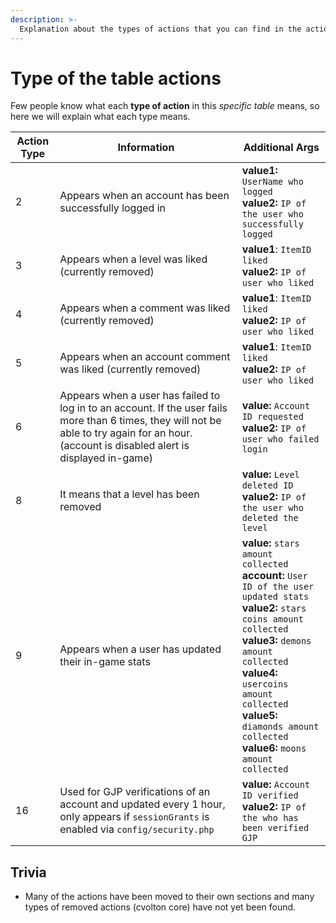```yaml
---
description: >-
  Explanation about the types of actions that you can find in the actions table in PHPMyAdmin
---
```


# Type of the table actions

Few people know what each **type of action** in this _specific table_ means, so here we will explain what each type means.

| Action Type | Information | Additional Args |
| ----------- | ----------- | --------------- |
| 2 | Appears when an account has been successfully logged in | **value1:** `UserName who logged`<br>**value2:** `IP of the user who successfully logged` |
| 3 | Appears when a level was liked (currently removed) | **value1**: `ItemID liked`<br>**value2:** `IP of user who liked`  |
| 4 | Appears when a comment was liked (currently removed) | **value1**: `ItemID liked`<br>**value2:** `IP of user who liked`  |
| 5 | Appears when an account comment was liked (currently removed) | **value1**: `ItemID liked`<br>**value2:** `IP of user who liked`  |
| 6 | Appears when a user has failed to log in to an account. If the user fails more than 6 times, they will not be able to try again for an hour. (account is disabled alert is displayed in-game) | **value:** `Account ID requested`<br>**value2:** `IP of user who failed login` |
| 8 | It means that a level has been removed | **value:** `Level deleted ID`<br>**value2:** `IP of the user who deleted the level` |
| 9 | Appears when a user has updated their in-game stats | **value:** `stars amount collected`<br>**account:** `User ID of the user updated stats`<br>**value2:** `stars coins amount collected`<br>**value3:** `demons amount collected`<br>**value4:** `usercoins amount collected`<br>**value5:** `diamonds amount collected`<br>**value6:** `moons amount collected` |
| 16 |  Used for GJP verifications of an account and updated every 1 hour, only appears if `sessionGrants` is enabled via `config/security.php` | **value:** `Account ID verified`<br>**value2:** `IP of the who has been verified GJP` |


## Trivia

- Many of the actions have been moved to their own sections and many types of removed actions (cvolton core) have not yet been found.
